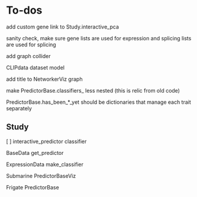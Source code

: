To-dos
======


add custom gene link to Study.interactive_pca

sanity check, make sure gene lists are used for expression and splicing lists are used for splicing

add graph collider

CLIPdata dataset model

add title to NetworkerViz graph

make PredictorBase.classifiers_ less nested (this is relic from old code)

PredictorBase.has_been_*_yet should be dictionaries that manage each trait separately

## Study

[ ] interactive_predictor
   classifier

BaseData
   get_predictor

ExpressionData
   make_classifier

Submarine
   PredictorBaseViz

Frigate
   PredictorBase




